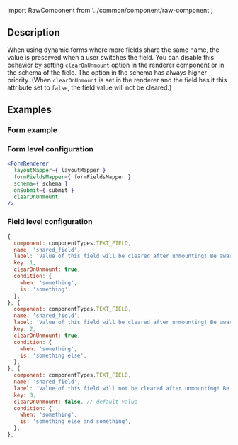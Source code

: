 import RawComponent from '../common/component/raw-component';

## Description

When using dynamic forms where more fields share the same name, the value is preserved when a user switches the field. You can disable this behavior by setting 
`clearOnUnmount` option in the renderer component or in the schema of the field. The option in the schema has always higher priority. (When 
`clearOnUnmount` is set in the renderer and the field has it this attribute set to `false`, the field value will not be cleared.)

## Examples

### Form example

<RawComponent source="unmounting/clear-on-unmount" />


### Form level configuration

```jsx
<FormRenderer
  layoutMapper={ layoutMapper }
  formFieldsMapper={ formFieldsMapper }
  schema={ schema }
  onSubmit={ submit }
  clearOnUnmount
/>
```

### Field level configuration

```jsx
{
  component: componentTypes.TEXT_FIELD,
  name: 'shared_field',
  label: 'Value of this field will be cleared after unmounting! Be aware!',
  key: 1,
  clearOnUnmount: true,
  condition: {
    when: 'something',
    is: 'something',
  },
}, {
  component: componentTypes.TEXT_FIELD,
  name: 'shared_field',
  label: 'Value of this field will be cleared after unmounting! Be aware!',
  key: 2,
  clearOnUnmount: true,
  condition: {
    when: 'something',
    is: 'something else',
  },
}, {
  component: componentTypes.TEXT_FIELD,
  name: 'shared_field',
  label: 'Value of this field will not be cleared after unmounting! Be aware!',
  key: 3,
  clearOnUnmount: false, // default value
  condition: {
    when: 'something',
    is: 'something else and something',
  },
},
```
